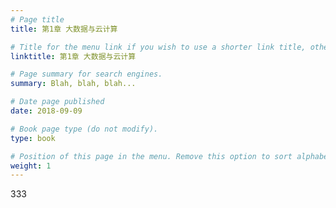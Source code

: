 ```yaml
---
# Page title
title: 第1章 大数据与云计算

# Title for the menu link if you wish to use a shorter link title, otherwise remove this option.
linktitle: 第1章 大数据与云计算

# Page summary for search engines.
summary: Blah, blah, blah...

# Date page published
date: 2018-09-09

# Book page type (do not modify).
type: book

# Position of this page in the menu. Remove this option to sort alphabetically.
weight: 1
---
```


333
